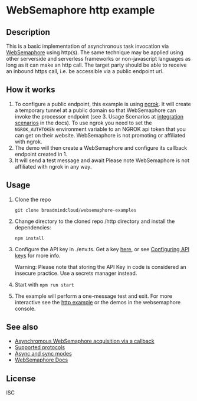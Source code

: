 # WebSemaphore http example

## Description

This is a basic implementation of asynchronous task invocation via [WebSemaphore](https://www.websemaphore.com) using http(s). 
The same technique may be applied using other serverside and serverless frameworks or non-javascript languages as long as it can make an http call. The target party should be able to receive an inbound https call, i.e. be accessible via a public endpoint url.


## How it works
1. To configure a public endpoint, this example is using [ngrok](https://ngrok.com/). It will create a temporary tunnel at a public domain so that WebSemaphore can invoke the processor endpoint (see 3. Usage Scenarios at [integration scenarios](https://www.websemaphore.com/docs/v1/concepts/scenarios-integration#usage-scenarios) in the docs). To use ngrok you need to set the `NGROK_AUTHTOKEN` environment variable to an NGROK api token that you can get on their website. WebSemaphore is not promoting or affiliated with ngrok.
2. The demo will then create a WebSemaphore and configure its callback endpoint created in 1.
3. It will send a test message and await 
Please note WebSemaphore is not affiliated with ngrok in any way.  

## Usage

1. Clone the repo

   `git clone broadmindcloud/websemaphore-examples`

2. Change directory to the cloned repo /http directory and install the dependencies:

   `npm install`

3. Configure the API key in ./env.ts. Get a key [here](https://www.websemaphore.com/semaphore/keys), or see [Configuring API keys](https://www.websemaphore.com/docs/v1/setup/key) for more info.

   Warning: Please note that storing the API Key in code is considered an insecure practice. Use a secrets manager instead.

4. Start with `npm run start`

5. The example will perform a one-message test and exit. For more interactive see the [http example](../http) or the demos in the websemaphore console.

## See also
* [Asynchromous WebSemaphore acquisition via a callback](https://www.websemaphore.com/docs/v1/concepts/scenarios#asynchronous-acquisition-via-callback)
* [Supported protocols](https://www.websemaphore.com/docs/v1/concepts/protocols)
* [Async and sync modes](https://www.websemaphore.com/docs/v1/concepts/operating-modes)
* [WebSemaphore Docs](https://www.websemaphore.com/docs)


## License
ISC
